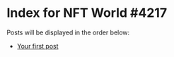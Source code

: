# Index for NFT World #4217
Posts will be displayed in the order below:

- [Your first post](./001-first.md)

